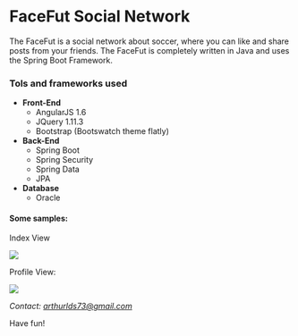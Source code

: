 <h1>FaceFut Social Network</h1>
<p>The FaceFut is a social network about soccer, where you can like and share posts from your friends. The FaceFut is completely written in Java and uses the Spring Boot Framework.</p>


<h3>Tols and frameworks used</h3>
<ul>
	<li>
		<strong>Front-End</strong>
		<ul>
			<li>AngularJS 1.6</li>
			<li>JQuery 1.11.3</li>
			<li>Bootstrap (Bootswatch theme flatly)</li>
		</ul>
	</li>
	<li>
		<strong>Back-End</strong>
		<ul>
			<li>Spring Boot</li>
			<li>Spring Security</li>
			<li>Spring Data</li>
			<li>JPA</li>
		</ul>	
   </li>
   <li>
		<strong>Database</strong>
		<ul>
			<li>Oracle</li>
		</ul>	
   </li>
</ul>

<h4><strong>Some samples:</strong></h4>
<p>Index View</p>

<img src="https://raw.githubusercontent.com/ArthurLDS/FaceFut/master/Originals/facefut-home.png"/>

<p>Profile View:</p>
<img src="https://raw.githubusercontent.com/ArthurLDS/FaceFut/master/Originals/facefut-profile.png"/>
<br>


<i>Contact: arthurlds73@gmail.com</i>

Have fun!
